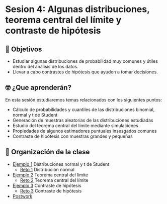 # Sesion 4: Algunas distribuciones, teorema central del límite y contraste de hipótesis

## :dart: Objetivos

- Estudiar algunas distribuciones de probabilidad muy comunes y útiles dentro del análisis de los datos. 
- Llevar a cabo contrastes de hipótesis que ayuden a tomar decisiones.

## 🤓 ¿Que aprenderán? 

En esta sesión estudiaremos temas relacionados con los siguientes puntos:

- Cálculo de probabilidades y cuantiles de las distribuciones binomial, normal y t de Student
- Generación de muestras aleatorias de las distribuciones estudiadas
- Estudio del teorema central del límite mediante simulaciones
- Propiedades de algunos estimadores puntuales insesgados comunes
- Contraste de hipótesis con muestras grandes y pequeñas

## 📂 Organización de la clase

- [Ejemplo 1](https://github.com/beduExpert/Programacion-R-Santander-2021/tree/master/Sesion-04/Ejemplo-01) Distribuciones normal y t de Student
   - [Reto 1](https://github.com/beduExpert/Programacion-R-Santander-2021/tree/master/Sesion-04/Reto-01) Distribución normal
- [Ejemplo 2](https://github.com/beduExpert/Programacion-R-Santander-2021/tree/master/Sesion-04/Ejemplo-02) Teorema central del límite
   - [Reto 2](https://github.com/beduExpert/Programacion-R-Santander-2021/tree/master/Sesion-04/Reto-02) Teorema central del límite
- [Ejemplo 3](https://github.com/beduExpert/Programacion-R-Santander-2021/tree/master/Sesion-04/Ejemplo-03) Contraste de hipótesis
   - [Reto 3](https://github.com/beduExpert/Programacion-R-Santander-2021/tree/master/Sesion-04/Reto-03) Contraste de hipótesis
- [Postwork](https://github.com/beduExpert/Programacion-R-Santander-2021/tree/master/Sesion-04/Postwork)

